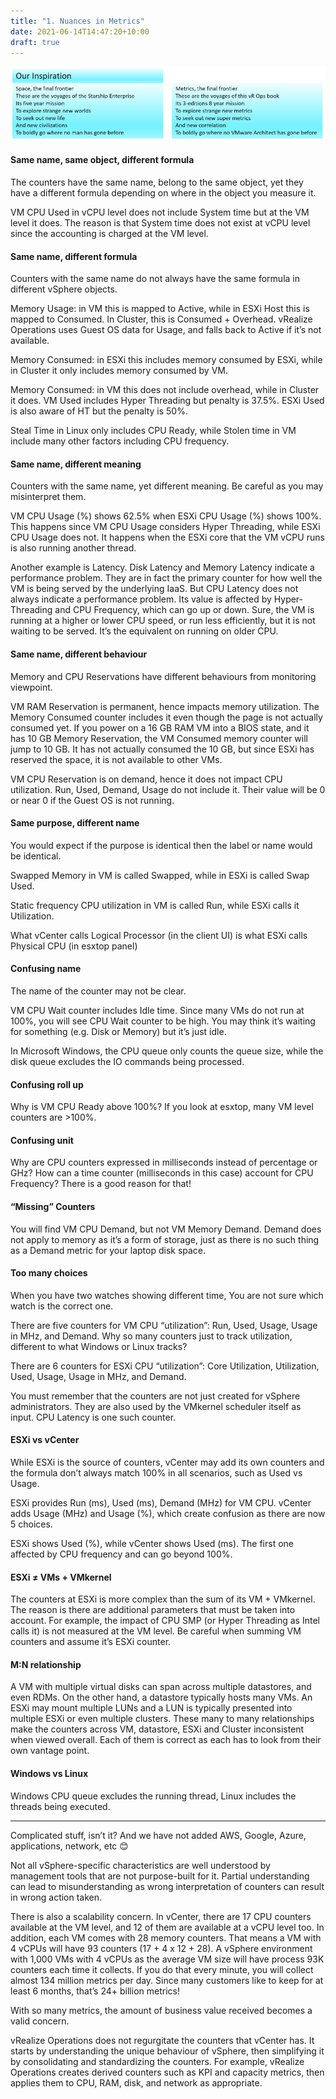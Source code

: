 ```yaml
---
title: "1. Nuances in Metrics"
date: 2021-06-14T14:47:20+10:00
draft: true
---
```


![](2.1.1-fig-1.png)

#### Same name, same object, different formula

The counters have the same name, belong to the same object, yet they have a different formula depending on where in the object you measure it. 

VM CPU Used in vCPU level does not include System time but at the VM level it does. The reason is that System time does not exist at vCPU level since the accounting is charged at the VM level.

#### Same name, different formula

Counters with the same name do not always have the same formula in different vSphere objects. 

Memory Usage: in VM this is mapped to Active, while in ESXi Host this is mapped to Consumed. In Cluster, this is Consumed + Overhead.   vRealize Operations uses Guest OS data for Usage, and falls back to Active if it’s not available.

Memory Consumed: in ESXi this includes memory consumed by ESXi, while in Cluster it only includes memory consumed by VM. 

Memory Consumed: in VM this does not include overhead, while in Cluster it does.
VM Used includes Hyper Threading but penalty is 37.5%. ESXi Used is also aware of HT but the penalty is 50%.

Steal Time in Linux only includes CPU Ready, while Stolen time in VM include many other factors including CPU frequency.

#### Same name, different meaning

Counters with the same name, yet different meaning. Be careful as you may misinterpret them. 

VM CPU Usage (%) shows 62.5% when ESXi CPU Usage (%) shows 100%. This happens since VM CPU Usage considers Hyper Threading, while ESXi CPU Usage does not. It happens when the ESXi core that the VM vCPU runs is also running another thread. 

Another example is Latency. Disk Latency and Memory Latency indicate a performance problem. They are in fact the primary counter for how well the VM is being served by the underlying IaaS. But CPU Latency does not always indicate a performance problem. Its value is affected by Hyper-Threading and CPU Frequency, which can go up or down. Sure, the VM is running at a higher or lower CPU speed, or run less efficiently, but it is not waiting to be served. It’s the equivalent on running on older CPU.

#### Same name, different behaviour

Memory and CPU Reservations have different behaviours from monitoring viewpoint.

VM RAM Reservation is permanent, hence impacts memory utilization. The Memory Consumed counter includes it even though the page is not actually consumed yet. If you power on a 16 GB RAM VM into a BIOS state, and it has 10 GB Memory Reservation, the VM Consumed memory counter will jump to 10 GB. It has not actually consumed the 10 GB, but since ESXi has reserved the space, it is not available to other VMs.

VM CPU Reservation is on demand, hence it does not impact CPU utilization. Run, Used, Demand, Usage do not include it. Their value will be 0 or near 0 if the Guest OS is not running.

#### Same purpose, different name

You would expect if the purpose is identical then the label or name would be identical. 

Swapped Memory in VM is called Swapped, while in ESXi is called Swap Used.

Static frequency CPU utilization in VM is called Run, while ESXi calls it Utilization.

What vCenter calls Logical Processor (in the client UI) is what ESXi calls Physical CPU (in esxtop panel)

#### Confusing name 

The name of the counter may not be clear.

VM CPU Wait counter includes Idle time. Since many VMs do not run at 100%, you will see CPU Wait counter to be high. You may think it’s waiting for something (e.g. Disk or Memory) but it’s just idle.

In Microsoft Windows, the CPU queue only counts the queue size, while the disk queue excludes the IO commands being processed. 

#### Confusing roll up

Why is VM CPU Ready above 100%? If you look at esxtop, many VM level counters are >100%.

#### Confusing unit

Why are CPU counters expressed in milliseconds instead of percentage or GHz? How can a time counter (milliseconds in this case) account for CPU Frequency? There is a good reason for that!

#### “Missing” Counters

You will find VM CPU Demand, but not VM Memory Demand. Demand does not apply to memory as it’s a form of storage, just as there is no such thing as a Demand metric for your laptop disk space.

#### Too many choices

When you have two watches showing different time, You are not sure which watch is the correct one. 

There are five counters for VM CPU “utilization”: Run, Used, Usage, Usage in MHz, and Demand. Why so many counters just to track utilization, different to what Windows or Linux tracks?

There are 6 counters for ESXi CPU “utilization”: Core Utilization, Utilization, Used, Usage, Usage in MHz, and Demand.

You must remember that the counters are not just created for vSphere administrators. They are also used by the VMkernel scheduler itself as input. CPU Latency is one such counter. 

#### ESXi vs vCenter

While ESXi is the source of counters, vCenter may add its own counters and the formula don’t always match 100% in all scenarios, such as Used vs Usage.

ESXi provides Run (ms), Used (ms), Demand (MHz) for VM CPU. vCenter adds Usage (MHz) and Usage (%), which create confusion as there are now 5 choices.

ESXi shows Used (%), while vCenter shows Used (ms). The first one affected by CPU frequency and can go beyond 100%.

#### ESXi ≠ VMs + VMkernel

The counters at ESXi is more complex than the sum of its VM + VMkernel. The reason is there are additional parameters that must be taken into account. For example, the impact of CPU SMP (or Hyper Threading as Intel calls it) is not measured at the VM level. Be careful when summing VM counters and assume it’s ESXi counter.

#### M:N relationship

A VM with multiple virtual disks can span across multiple datastores, and even RDMs. On the other hand, a datastore typically hosts many VMs. An ESXi may mount multiple LUNs and a LUN is typically presented into multiple ESXi or even multiple clusters. These many to many relationships make the counters across VM, datastore, ESXi and Cluster inconsistent when viewed overall. Each of them is correct as each has to look from their own vantage point. 

#### Windows vs Linux

Windows CPU queue excludes the running thread, Linux includes the threads being executed.

----

Complicated stuff, isn’t it? And we have not added AWS, Google, Azure, applications, network, etc 😊

Not all vSphere-specific characteristics are well understood by management tools that are not purpose-built for it. Partial understanding can lead to misunderstanding as wrong interpretation of counters can result in wrong action taken.

There is also a scalability concern. In vCenter, there are 17 CPU counters available at the VM level, and 12 of them are available at a vCPU level too. In addition, each VM comes with 28 memory counters. That means a VM with 4 vCPUs will have 93 counters (17 + 4 x 12 + 28). A vSphere environment with 1,000 VMs with 4 vCPUs as the average VM size will have process 93K counters each time it collects. If you do that every minute, you will collect almost 134 million metrics per day. Since many customers like to keep for at least 6 months, that’s 24+ billion metrics!

With so many metrics, the amount of business value received becomes a valid concern.

vRealize Operations does not regurgitate the counters that vCenter has. It starts by understanding the unique behaviour of vSphere, then simplifying it by consolidating and standardizing the counters. For example, vRealize Operations creates derived counters such as KPI and capacity metrics, then applies them to CPU, RAM, disk, and network as appropriate.